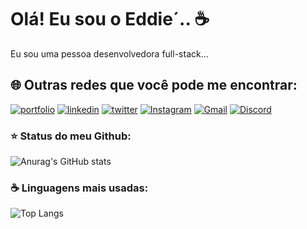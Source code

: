 
# Olá! Eu sou o Eddie´.. ☕
Eu sou uma pessoa desenvolvedora full-stack...

## 🌐 Outras redes que você pode me encontrar:
[![portfolio](https://img.shields.io/badge/my_portfolio-000?style=for-the-badge&logo=ko-fi&logoColor=white)]()
[![linkedin](https://img.shields.io/badge/linkedin-0A66C2?style=for-the-badge&logo=linkedin&logoColor=white)]()
[![twitter](https://img.shields.io/badge/twitter-1DA1F2?style=for-the-badge&logo=twitter&logoColor=white)]()
[![Instagram](https://img.shields.io/badge/Instagram-%23E4405F.svg?style=for-the-badge&logo=Instagram&logoColor=white)]()
[![Gmail](https://img.shields.io/badge/Gmail-D14836?style=for-the-badge&logo=gmail&logoColor=white)]()
[![Discord](https://img.shields.io/badge/Discord-%235865F2.svg?style=for-the-badge&logo=discord&logoColor=white)]()
### ⭐ Status do meu Github:
![Anurag's GitHub stats](https://github-readme-stats.vercel.app/api?username=eduhbarb&show_icons=true&theme=radical)


### ☕ Linguagens mais usadas:
 ![Top Langs](https://github-readme-stats.vercel.app/api/top-langs/?username=eduhbarb&layout=compact)
